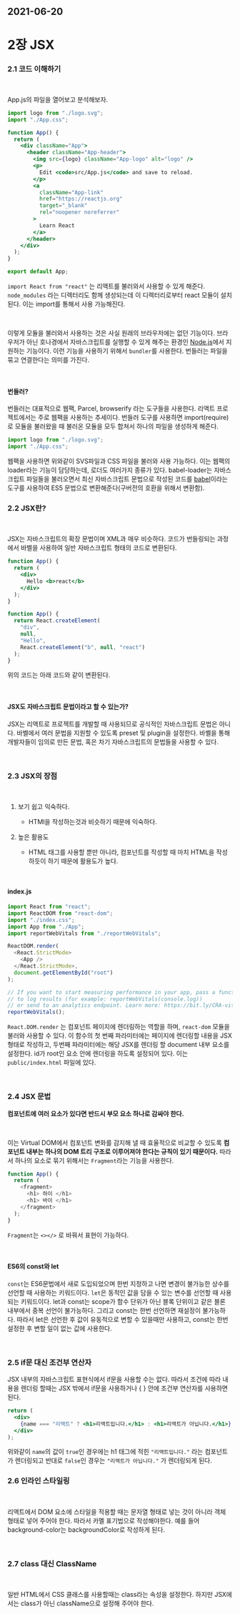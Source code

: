 ## 2021-06-20

# 2장 JSX

### 2.1 코드 이해하기

<br>

App.js의 파일을 열어보고 분석해보자.

```jsx
import logo from "./logo.svg";
import "./App.css";

function App() {
  return (
    <div className="App">
      <header className="App-header">
        <img src={logo} className="App-logo" alt="logo" />
        <p>
          Edit <code>src/App.js</code> and save to reload.
        </p>
        <a
          className="App-link"
          href="https://reactjs.org"
          target="_blank"
          rel="noopener noreferrer"
        >
          Learn React
        </a>
      </header>
    </div>
  );
}

export default App;
```

`import React from "react"` 는 리액트를 불러와서 사용할 수 있게 해준다. `node_modules` 라는 디렉터리도 함께 생성되는데 이 디렉터리로부터 react 모듈이 설치된다. 이는 import를 통해서 사용 가능해진다.

<br/>

이렇게 모듈을 불러와서 사용하는 것은 사실 원래의 브라우저에는 없던 기능이다. 브라우저가 아닌 호나경에서 자바스크립트를 실행할 수 있게 해주는 환경인 [Node.js](https://nodejs.org/ko/)에서 지원하는 기능이다. 이런 기능을 사용하기 위해서 `bundler`를 사용한다. 번들러는 파일을 묶고 연결한다는 의미를 가진다.

<br/>

#### 번들러?

번들러는 대표적으로 웹팩, Parcel, browserify 라는 도구들을 사용한다. 리액트 프로젝트에서는 주로 웹팩을 사용하는 추세이다.
번들러 도구를 사용하면 import(require)로 모듈을 불러왔을 때 불러온 모듈을 모두 합쳐서 하나의 파일을 생성하게 해준다.

```js
import logo from "./logo.svg";
import "./App.css";
```

웹팩을 사용하면 위와같이 SVS파일과 CSS 파일을 불러와 사용 가능하다. 이는 웹팩의 loader라는 기능이 담당하는데, 로더도 여러가지 종류가 있다. babel-loader는 자바스크립트 파일들을 불러오면서 최신 자바스크립트 문법으로 작성된 코드를 [babel](https://babeljs.io/)이라는 도구를 사용하여 ES5 문법으로 변환해준다(구버전의 호환을 위해서 변환함).

### 2.2 JSX란?

<br/>

JSX는 자바스크립트의 확장 문법이며 XML과 매우 비슷하다. 코드가 번들링되는 과정에서 바벨을 사용하여 일반 자바스크립트 형태의 코드로 변환된다.

```jsx
function App() {
  return (
    <div>
      Hello <b>react</b>
    </div>
  );
}
```

```js
function App() {
  return React.createElement(
    "div",
    null,
    "Hello",
    React.createElement("b", null, "react")
  );
}
```

위의 코드는 아래 코드와 같이 변환된다.

<br>

#### JSX도 자바스크립트 문법이라고 할 수 있는가?

JSX는 리액트로 프로젝트를 개발할 때 사용되므로 공식적인 자바스크립트 문법은 아니다. 바벨에서 여러 문법을 지원할 수 있도록 preset 및 plugin을 설정한다. 바벨을 통해 개발자들이 임의로 만든 문법, 혹은 차기 자바스크립트의 문법들을 사용할 수 있다.

<br/>

### 2.3 JSX의 장점

<br/>

1.  보기 쉽고 익숙하다.

    - HTMl을 작성하는것과 비슷하기 때문에 익숙하다.

2.  높은 활용도

    - HTML 태그를 사용할 뿐만 아니라, 컴포넌트를 작성할 때 마치 HTML을 작성하듯이 하기 때문에 활용도가 높다.

<br>

#### index.js

```js
import React from "react";
import ReactDOM from "react-dom";
import "./index.css";
import App from "./App";
import reportWebVitals from "./reportWebVitals";

ReactDOM.render(
  <React.StrictMode>
    <App />
  </React.StrictMode>,
  document.getElementById("root")
);

// If you want to start measuring performance in your app, pass a function
// to log results (for example: reportWebVitals(console.log))
// or send to an analytics endpoint. Learn more: https://bit.ly/CRA-vitals
reportWebVitals();
```

`React.DOM.render` 는 컴포넌트 페이지에 렌더링하는 역할을 하며, `react-dom` 모듈을 불러와 사용할 수 있다. 이 함수의 첫 번째 파라미터에는 페이지에 렌더링할 내용을 JSX 형태로 작성하고, 두번째 파라미터에는 해당 JSX를 렌더링 할 document 내부 요소를 설정한다. id가 root인 요소 안에 렌더링을 하도록 설정되어 있다. 이는 `public/index.html` 파일에 있다.

<br/>

### 2.4 JSX 문법

**컴포넌트에 여러 요소가 있다면 반드시 부모 요소 하나로 감싸야 한다.**

<br/>

이는 Virtual DOM에서 컴포넌트 변화를 감지해 낼 때 효율적으로 비교할 수 있도록 **컴포넌트 내부는 하나의 DOM 트리 구조로 이루어져야 한다는 규칙이 있기 때문이다.** 따라서 하나의 요소로 묶기 위해서는 `Fragment`라는 기능을 사용한다.

```js
function App() {
  return (
    <fragment>
      <h1> 하이 </h1>
      <h1> 바이 </h1>
    </fragment>
  );
}
```

`Fragment`는 `<></>` 로 바꿔서 표현이 가능하다.

<br>

#### ES6의 const와 let

`const`는 ES6문법에서 새로 도입되었으며 한번 지정하고 나면 변경이 불가능한 상수를 선언할 때 사용하는 키워드이다. `let`은 동적인 값을 담을 수 있는 변수를 선언할 때 사용되는 키워드이다. let과 const는 scope가 함수 단위가 아닌 블록 단위이고 같은 블론 내부에서 중복 선언이 불가능하다. 그리고 const는 한번 선언하면 재설정이 불가능하다. 따라서 let은 선언한 후 값이 유동적으로 변할 수 있을때만 사용하고, const는 한번 설정한 후 변할 일이 없는 값에 사용한다.

<br/>

### 2.5 if문 대신 조건부 연산자

JSX 내부의 자바스크립트 표현식에서 if문을 사용할 수는 없다. 따라서 조건에 따라 내용을 렌더링 할때는 JSX 밖에서 if문을 사용하거나 { } 안에 조건부 연산자를 사용하면 된다.

```jsx
return (
  <div>
    {name === "리액트" ? <h1>리액트입니다.</h1> : <h1>리액트가 아닙니다.</h1>}
  </div>
);
```

위와같이 `name`의 값이 `true`인 경우에는 h1 태그에 적힌 `"리액트입니다."` 라는 컴포넌트가 렌더링되고 반대로 `false`인 경우는 `"리액트가 아닙니다."` 가 렌더링되게 된다.

### 2.6 인라인 스타일링

<br/>

리액트에서 DOM 요소에 스타일을 적용할 때는 문자열 형태로 넣는 것이 아니라 객체 형태로 넣어 주어야 한다. 따라서 카멜 표기법으로 작성해야한다. 예를 들어 background-color는 backgroundColor로 작성하게 된다.

<br/>

### 2.7 class 대신 ClassName

<br/>

일반 HTML에서 CSS 클래스를 사용할때는 class라는 속성을 설정한다. 하지만 JSX에서는 class가 아닌 className으로 설정해 주어야 한다.

